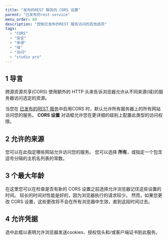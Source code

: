 ```yaml
---
title: "发布的REST 服务的 CORS 设置"
parent: "已发布的rest-service"
menu_order: 60
description: "控制已发布的REST 服务访问的其他选项"
tags:
  - "CORS"
  - "安全"
  - "来源"
  - "域"
  - "访问"
  - "studio pro"
---
```


## 1 导言

跨源资源共享(CORS) 使用额外的 HTTP 头来告诉浏览器允许从不同来源(域)的服务器访问选定的资源。

当您在 [已发布的REST 服务](published-rest-service)中启用CORS 时，默认允许所有服务器上的所有网站访问您的服务。 **CORS 设置** 对话框允许您在更详细的级别上配置此类型的访问权限。

## 2 允许的来源

您可以在此指定哪些网站允许访问您的服务。 您可以选择 **所有**，或指定一个包含逗号分隔的主机名列表的常数。

## 3 个最大年龄

在这里您可以在检查是否有新的 CORS 设置之前选择允许浏览器记住这些设置的时间。 较长的时间对性能是好的，因为浏览器执行的请求较少。 然而，如果您更改 CORS 设置，这些更改将不会在所有浏览器中生效，直到这段时间过去。

## 4 允许凭据

选中此框以表明允许浏览器发送cookies、授权信头和/或客户端证书到此服务。
